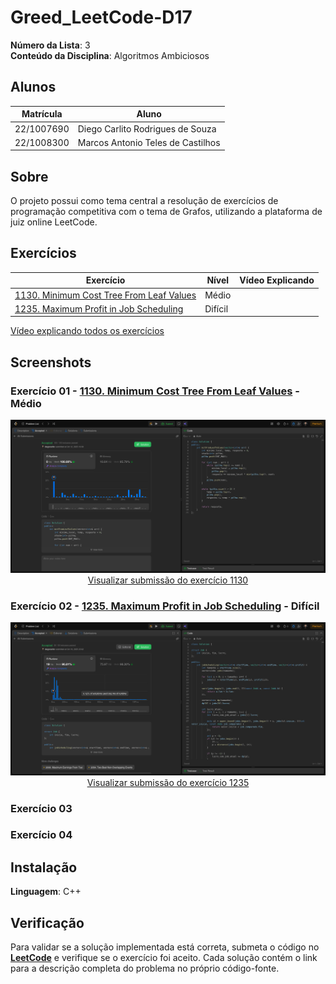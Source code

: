 # Greed_LeetCode-D17

**Número da Lista**: 3<br>
**Conteúdo da Disciplina**: Algoritmos Ambiciosos<br>

## Alunos
|Matrícula | Aluno |
| -- | -- |
| 22/1007690  |  Diego Carlito Rodrigues de Souza  |
| 22/1008300  |  Marcos Antonio Teles de Castilhos |

## Sobre 
O projeto possui como tema central a resolução de exercícios de programação competitiva com o tema de Grafos, utilizando a plataforma de juiz online LeetCode.

## Exercícios

| Exercício | Nível  | Vídeo Explicando |
|---------|--------|------------------|
| [1130. Minimum Cost Tree From Leaf Values](https://leetcode.com/problems/minimum-cost-tree-from-leaf-values/description/) | Médio |  |
| [1235. Maximum Profit in Job Scheduling](https://leetcode.com/problems/maximum-profit-in-job-scheduling/description/) | Difícil |  |

[Vídeo explicando todos os exercícios]()

## Screenshots

### Exercício 01 - [1130. Minimum Cost Tree From Leaf Values](https://github.com/projeto-de-algoritmos-2025/Greed_LeetCode-D17/blob/master/1130_Minimum_Cost_Tree_From_Leaf_Values/solution.cpp) - Médio

<div align="center">
  <img src="1130_Minimum_Cost_Tree_From_Leaf_Values/image.png" />
  <br/>
  <a href="https://leetcode.com/problems/minimum-cost-tree-from-leaf-values/submissions/1799779651/">
    Visualizar submissão do exercício 1130
  </a>
</div>

### Exercício 02 - [1235. Maximum Profit in Job Scheduling](https://github.com/projeto-de-algoritmos-2025/Greed_LeetCode-D17/blob/master/1235_Maximum_Profit_in_Job_Scheduling/solution.cpp) - Difícil


<div align="center">
  <img src="1235_Maximum_Profit_in_Job_Scheduling/image.png" />
  <br/>
  <a href="https://leetcode.com/problems/maximum-profit-in-job-scheduling/submissions/1806349931">
    Visualizar submissão do exercício 1235
  </a>
</div>


### Exercício 03

<!--
<div align="center">
  <img src="" />
  <br/>
  <a href="">
    Visualizar submissão do exercício ---
  </a>
</div>
-->

### Exercício 04

<!--
<div align="center">
  <img src="" />
  <br/>
  <a href="">
    Visualizar submissão do exercício ---
  </a>
</div>
-->

## Instalação 
**Linguagem**: C++<br>

## Verificação

Para validar se a solução implementada está correta, submeta o código no **[LeetCode](https://leetcode.com/)** e verifique se o exercício foi aceito. Cada solução contém o link para a descrição completa do problema no próprio código-fonte.
